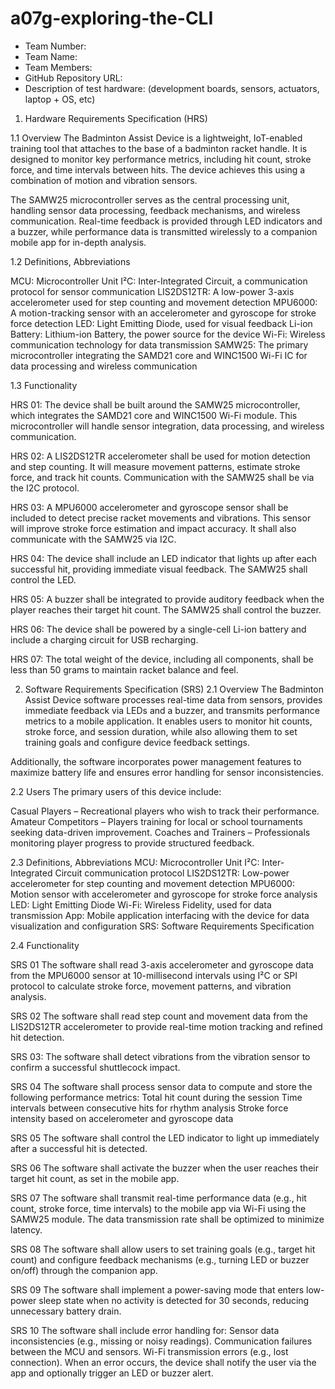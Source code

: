 # a07g-exploring-the-CLI

* Team Number:
* Team Name:
* Team Members:
* GitHub Repository URL:
* Description of test hardware: (development boards, sensors, actuators, laptop + OS, etc)

1. Hardware Requirements Specification (HRS)

1.1 Overview
The Badminton Assist Device is a lightweight, IoT-enabled training tool that attaches to the base of a badminton racket handle. It is designed to monitor key performance metrics, including hit count, stroke force, and time intervals between hits. The device achieves this using a combination of motion and vibration sensors.

The SAMW25 microcontroller serves as the central processing unit, handling sensor data processing, feedback mechanisms, and wireless communication. Real-time feedback is provided through LED indicators and a buzzer, while performance data is transmitted wirelessly to a companion mobile app for in-depth analysis.

1.2 Definitions, Abbreviations

MCU: Microcontroller Unit
I²C: Inter-Integrated Circuit, a communication protocol for sensor communication
LIS2DS12TR: A low-power 3-axis accelerometer used for step counting and movement detection
MPU6000: A motion-tracking sensor with an accelerometer and gyroscope for stroke force detection
LED: Light Emitting Diode, used for visual feedback
Li-ion Battery: Lithium-ion Battery, the power source for the device
Wi-Fi: Wireless communication technology for data transmission
SAMW25: The primary microcontroller integrating the SAMD21 core and WINC1500 Wi-Fi IC for data processing and wireless communication

1.3 Functionality

HRS 01: The device shall be built around the SAMW25 microcontroller, which integrates the SAMD21 core and WINC1500 Wi-Fi module. This microcontroller will handle sensor integration, data processing, and wireless communication.

HRS 02: A LIS2DS12TR accelerometer shall be used for motion detection and step counting. It will measure movement patterns, estimate stroke force, and track hit counts. Communication with the SAMW25 shall be via the I2C protocol.

HRS 03: A MPU6000 accelerometer and gyroscope sensor shall be included to detect precise racket movements and vibrations. This sensor will improve stroke force estimation and impact accuracy. It shall also communicate with the SAMW25 via I2C.

HRS 04: The device shall include an LED indicator that lights up after each successful hit, providing immediate visual feedback. The SAMW25 shall control the LED.

HRS 05: A buzzer shall be integrated to provide auditory feedback when the player reaches their target hit count. The SAMW25 shall control the buzzer.

HRS 06: The device shall be powered by a single-cell Li-ion battery and include a charging circuit for USB recharging.

HRS 07: The total weight of the device, including all components, shall be less than 50 grams to maintain racket balance and feel.

2. Software Requirements Specification (SRS)
2.1 Overview
The Badminton Assist Device software processes real-time data from sensors, provides immediate feedback via LEDs and a buzzer, and transmits performance metrics to a mobile application. It enables users to monitor hit counts, stroke force, and session duration, while also allowing them to set training goals and configure device feedback settings.

Additionally, the software incorporates power management features to maximize battery life and ensures error handling for sensor inconsistencies.

2.2 Users
The primary users of this device include:

Casual Players – Recreational players who wish to track their performance.
Amateur Competitors – Players training for local or school tournaments seeking data-driven improvement.
Coaches and Trainers – Professionals monitoring player progress to provide structured feedback.

2.3 Definitions, Abbreviations
MCU: Microcontroller Unit
I²C: Inter-Integrated Circuit communication protocol
LIS2DS12TR: Low-power accelerometer for step counting and movement detection
MPU6000: Motion sensor with accelerometer and gyroscope for stroke force analysis
LED: Light Emitting Diode
Wi-Fi: Wireless Fidelity, used for data transmission
App: Mobile application interfacing with the device for data visualization and configuration
SRS: Software Requirements Specification

2.4 Functionality

SRS 01 The software shall read 3-axis accelerometer and gyroscope data from the MPU6000 sensor at 10-millisecond intervals using I²C or SPI protocol to calculate stroke force, movement patterns, and vibration analysis.

SRS 02 The software shall read step count and movement data from the LIS2DS12TR accelerometer to provide real-time motion tracking and refined hit detection.

SRS 03: The software shall detect vibrations from the vibration sensor to confirm a successful shuttlecock impact.

SRS 04 The software shall process sensor data to compute and store the following performance metrics:
Total hit count during the session
Time intervals between consecutive hits for rhythm analysis
Stroke force intensity based on accelerometer and gyroscope data

SRS 05 The software shall control the LED indicator to light up immediately after a successful hit is detected.

SRS 06 The software shall activate the buzzer when the user reaches their target hit count, as set in the mobile app.

SRS 07 The software shall transmit real-time performance data (e.g., hit count, stroke force, time intervals) to the mobile app via Wi-Fi using the SAMW25 module. The data transmission rate shall be optimized to minimize latency.

SRS 08 The software shall allow users to set training goals (e.g., target hit count) and configure feedback mechanisms (e.g., turning LED or buzzer on/off) through the companion app.

SRS 09 The software shall implement a power-saving mode that enters low-power sleep state when no activity is detected for 30 seconds, reducing unnecessary battery drain.

SRS 10 The software shall include error handling for:
Sensor data inconsistencies (e.g., missing or noisy readings).
Communication failures between the MCU and sensors.
Wi-Fi transmission errors (e.g., lost connection).
When an error occurs, the device shall notify the user via the app and optionally trigger an LED or buzzer alert.
